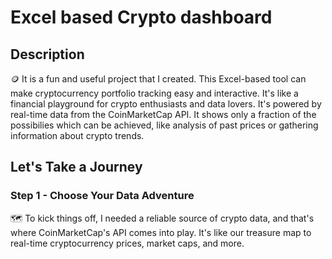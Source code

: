 # Excel based Crypto dashboard
## Description

🪙 It is a fun and useful project that I created. This Excel-based tool can make cryptocurrency portfolio tracking easy and interactive. It's like a financial playground for crypto enthusiasts and data lovers. It's powered by real-time data from the CoinMarketCap API. It shows only a fraction of the possibilies which can be achieved, like analysis of past prices or gathering information about crypto trends. 

## Let's Take a Journey

### Step 1 - Choose Your Data Adventure

🗺️ To kick things off, I needed a reliable source of crypto data, and that's where CoinMarketCap's API comes into play. It's like our treasure map to real-time cryptocurrency prices, market caps, and more.
